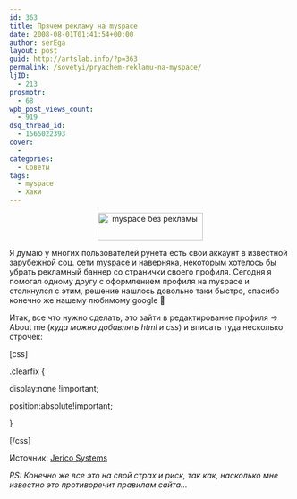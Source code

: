 ```yaml
---
id: 363
title: Прячем рекламу на myspace
date: 2008-08-01T01:41:54+00:00
author: serEga
layout: post
guid: http://artslab.info/?p=363
permalink: /sovetyi/pryachem-reklamu-na-myspace/
ljID:
  - 213
prosmotr:
  - 68
wpb_post_views_count:
  - 919
dsq_thread_id:
  - 1565022393
cover:
  - 
categories:
  - Советы
tags:
  - myspace
  - Хаки
---
```

<p style="text-align: center;">
  <img class="aligncenter" style="border: 0pt none;" src="http://clip2net.com/clip/m6048/1217543209-clip-4kb.jpg" alt="myspace без рекламы" width="188" height="49" />
</p>

Я думаю у многих пользователей рунета есть свои аккаунт в известной зарубежной соц. сети <a href="http://myspace.com/" target="_blank">myspace</a> и наверняка, некоторым хотелось бы убрать рекламный баннер со странички своего профиля. Сегодня я помогал одному другу с оформлением профиля на myspace и столкнулся с этим, решение нашлось довольно таки быстро, спасибо конечно же нашему любимому google 🙂

Итак, все что нужно сделать, это зайти в редактирование профиля -> About me (_куда можно добавлять html и css_) и вписать туда несколько строчек:

[css]
  
.clearfix {
  
display:none !important;
  
position:absolute!important;
  
}
  
[/css]

Источник: <a href="http://jericosystems.com/2008/07/02/hide-ads-on-myspace/" target="_blank">Jerico Systems</a>

_PS: Конечно же все это на свой страх и риск, так как, насколько мне известно это противоречит правилам сайта&#8230;_